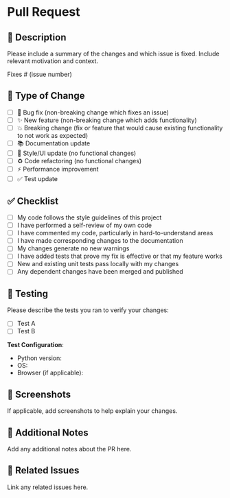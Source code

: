 # Pull Request

## 📝 Description

Please include a summary of the changes and which issue is fixed. Include relevant motivation and context.

Fixes # (issue number)

## 🔧 Type of Change

- [ ] 🐛 Bug fix (non-breaking change which fixes an issue)
- [ ] ✨ New feature (non-breaking change which adds functionality)
- [ ] 💥 Breaking change (fix or feature that would cause existing functionality to not work as expected)
- [ ] 📚 Documentation update
- [ ] 🎨 Style/UI update (no functional changes)
- [ ] ♻️ Code refactoring (no functional changes)
- [ ] ⚡ Performance improvement
- [ ] ✅ Test update

## ✅ Checklist

- [ ] My code follows the style guidelines of this project
- [ ] I have performed a self-review of my own code
- [ ] I have commented my code, particularly in hard-to-understand areas
- [ ] I have made corresponding changes to the documentation
- [ ] My changes generate no new warnings
- [ ] I have added tests that prove my fix is effective or that my feature works
- [ ] New and existing unit tests pass locally with my changes
- [ ] Any dependent changes have been merged and published

## 🧪 Testing

Please describe the tests you ran to verify your changes:

- [ ] Test A
- [ ] Test B

**Test Configuration**:
- Python version:
- OS:
- Browser (if applicable):

## 📸 Screenshots

If applicable, add screenshots to help explain your changes.

## 📝 Additional Notes

Add any additional notes about the PR here.

## 🔗 Related Issues

Link any related issues here.
